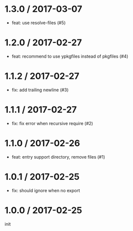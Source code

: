 
1.3.0 / 2017-03-07
==================

  * feat: use resolve-files (#5)

1.2.0 / 2017-02-27
==================

  * feat: recommend to use ypkgfiles instead of pkgfiles (#4)

1.1.2 / 2017-02-27
==================

  * fix: add trailing newline (#3)

1.1.1 / 2017-02-27
==================

  * fix: fix error when recursive require (#2)

1.1.0 / 2017-02-26
==================

  * feat: entry support directory, remove files (#1)

1.0.1 / 2017-02-25
==================

 * fix: should ignore when no export

1.0.0 / 2017-02-25
==================

init

